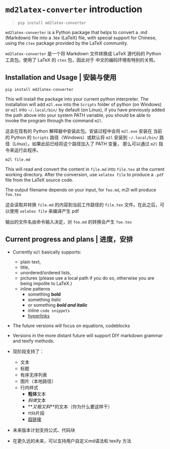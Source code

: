 # `md2latex-converter` introduction 

> `pip install md2latex-converter`

`md2latex-converter` is a Python package that helps
to convert a .md (Markdown) file into a .tex (LaTeX)
file, with special support for Chinese, using the `ctex`
package provided by the LaTeX community.

`md2latex-converter` 是一个将 Markdown 文件转换成 LaTeX 
源代码的 Python 工具包。使用了 LaTeX 的 `ctex` 包，因此对于
中文的编码环境有特别的关照。

## Installation and Usage | 安装与使用

`pip install md2latex-converter`

This will install the package into your current python 
interpreter. The installation will add `m2l.exe` into 
the `Scripts` folder of python (on Windows) or `m2l` 
into `~/.local/bin/` by default (on Linux), if you have 
previously added the path above into your system PATH 
variable, you should be able to invoke the program 
through the command `m2l`.

这会在现有的 Python 解释器中安装此包。安装过程中会将 `m2l.exe` 安装在
当前的 Python 的 `Scripts` 路径（Windows）或默认将 `m2l` 安装到 
`~/.local/bin/` 路径（Linux）。如果此前已经将这个路径加入了 PATH 变量，
那么可以通过 `m2l` 指令来运行此程序。

`m2l file.md`

This will read and convert the content in `file.md` into `file.tex`
at the current working directory. After the conversion, use `xelatex file`
to produce a `.pdf` file from the LaTeX source code.

The output filename depends on your input, for `foo.md`, m2l will produce `foo.tex`

这会读取并转换 `file.md` 的内容到当前工作路径的 `file.tex` 文件。在此之后，可以使用
`xelatex file` 来编译产生 pdf

输出的文件名由命令输入决定，对 `foo.md` 的转换会产生 `foo.tex`

## Current progress and plans | 进度，安排

- Currently `m2l` basically supports:
  - plain text, 
  - title, 
  - unordered/ordered lists,
  - pictures (please use a local path if you do so, otherwise you are being impolite to LaTeX.)
  - inline patterns
    - something **bold**
    - something _italic_
    - or something **_bold and italic_**
    - inline `code snippets`
    - [hyperlinks](https://http.cat/404)
- The future versions will focus on equations, codeblocks
- Versions in the more distant future will support DIY markdown grammar and texify methods.

- 现阶段支持了：
  - 文本
  - 标题
  - 有序无序列表
  - 图片（本地路径）
  - 行内样式
    - **粗体**文本
    - *斜体*文本
    - **_又粗又斜_**的文本（你为什么要这样干）
    - `代码`片段
    - [超链接](https://http.cat/404)
- 未来版本计划支持公式、代码块
- 在更久远的未来，可以支持用户自定义md语法和 texify 方法